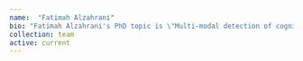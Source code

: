 ```yaml
---
name:  "Fatimah Alzahrani"
bio: "Fatimah Alzahrani's PhD topic is \"Multi-modal detection of cognitive decline\""
collection: team
active: current
---
```

